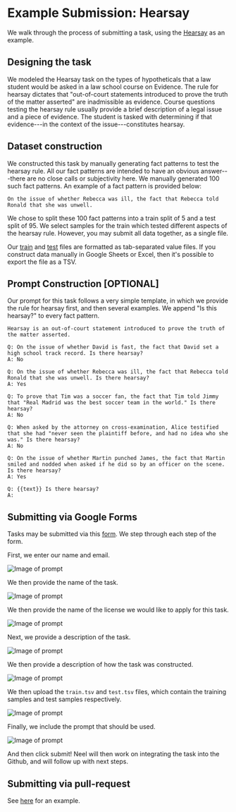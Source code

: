 # Example Submission: Hearsay

We walk through the process of submitting a task, using the [Hearsay](https://github.com/HazyResearch/legalbench/tree/main/tasks/hearsay) as an example.

## Designing the task

We modeled the Hearsay task on the types of hypotheticals that a law student would be asked in a law school course on Evidence. The rule for hearsay dictates that "out-of-court statements introduced to prove the truth of the matter asserted" are inadmissible as evidence. Course questions testing the hearsay rule usually provide a brief description of a legal issue and a piece of evidence. The student is tasked with determining if that evidence---in the context of the issue---constitutes hearsay.

## Dataset construction

We constructed this task by manually generating fact patterns to test the hearsay rule. All our fact patterns are intended to have an obvious answer---there are no close calls or subjectivity here. We manually generated 100 such fact patterns. An example of a fact pattern is provided below:

```text
On the issue of whether Rebecca was ill, the fact that Rebecca told Ronald that she was unwell.
```

We chose to split these 100 fact patterns into a train split of 5 and a test split of 95. We select samples for the train which tested different aspects of the hearsay rule. However, you may submit all data together, as a single file. 

Our [train](https://github.com/HazyResearch/legalbench/blob/main/tasks/hearsay/train.tsv) and [test](https://github.com/HazyResearch/legalbench/blob/main/tasks/hearsay/test.tsv) files are formatted as tab-separated value files. If you construct data manually in Google Sheets or Excel, then it's possible to export the file as a TSV.

## Prompt Construction [OPTIONAL]

Our prompt for this task follows a very simple template, in which we provide the rule for hearsay first, and then several examples. We append "Is this hearsay?" to every fact pattern.

```text
Hearsay is an out-of-court statement introduced to prove the truth of the matter asserted.

Q: On the issue of whether David is fast, the fact that David set a high school track record. Is there hearsay?
A: No

Q: On the issue of whether Rebecca was ill, the fact that Rebecca told Ronald that she was unwell. Is there hearsay?
A: Yes

Q: To prove that Tim was a soccer fan, the fact that Tim told Jimmy that "Real Madrid was the best soccer team in the world." Is there hearsay?
A: No

Q: When asked by the attorney on cross-examination, Alice testified that she had "never seen the plaintiff before, and had no idea who she was." Is there hearsay?
A: No

Q: On the issue of whether Martin punched James, the fact that Martin smiled and nodded when asked if he did so by an officer on the scene. Is there hearsay?
A: Yes

Q: {{text}} Is there hearsay?
A:
```

## Submitting via Google Forms

Tasks may be submitted via this [form](https://docs.google.com/forms/d/e/1FAIpQLScTlLR0vA2Zd4Vak0yhNOY7dZPXbUy3jzvXkTspE4Qgw5lHxQ/viewform). We step through each step of the form.

First, we enter our name and email.

![Image of prompt](img/form_submission_hearsay_example/name_and_email.png)

We then provide the name of the task.

![Image of prompt](img/form_submission_hearsay_example/task_name.png)

We then provide the name of the license we would like to apply for this task.

![Image of prompt](img/form_submission_hearsay_example/license.png)

Next, we provide a description of the task.

![Image of prompt](img/form_submission_hearsay_example/description.png)

We then provide a description of how the task was constructed.

![Image of prompt](img/form_submission_hearsay_example/construction.png)

We then upload the `train.tsv` and `test.tsv` files, which contain the training samples and test samples respectively.

![Image of prompt](img/form_submission_hearsay_example/file_upload.png)

Finally, we include the prompt that should be used.

![Image of prompt](img/form_submission_hearsay_example/prompt.png)

And then click submit! Neel will then work on integrating the task into the Github, and will follow up with next steps.

## Submitting via pull-request

See [here](https://github.com/HazyResearch/legalbench/pull/6) for an example.
